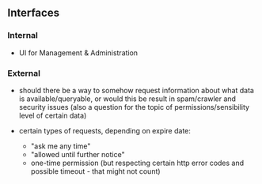## Interfaces



### Internal

+   UI for Management & Administration



### External

+   should there be a way to somehow request information about what data is available/queryable,
    or would this be result in spam/crawler and security issues (also a question for the topic of
    permissions/sensibility level of certain data)
    
+   certain types of requests, depending on expire date:
    -   "ask me any time"
    -   "allowed until further notice"
    -   one-time permission (but respecting certain http error codes and possible timeout - that 
        might not count)
